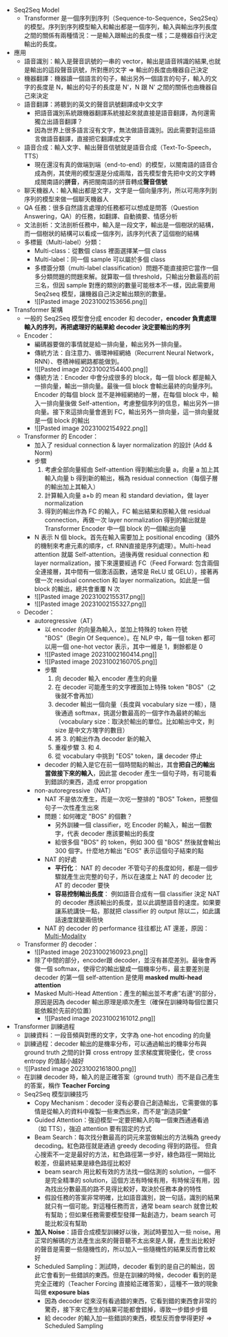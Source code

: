 
* Seq2Seq Model
	* Transformer 是一個序列到序列（Sequence-to-Sequence，Seq2Seq）的模型。序列到序列模型輸入和輸出都是一個序列，輸入與輸出序列長度之間的關係有兩種情況：一是輸入跟輸出的長度一樣；二是機器自行決定輸出的長度。
* 應用
	* 語音識別：輸入是聲音訊號的一串的 vector，輸出是語音辨識的結果,也就是輸出的這段聲音訊號，所對應的文字 ⇒ 輸出的長度由機器自己決定
	* 機器翻譯：機器讀一個語言的句子，輸出另外一個語言的句子，輸入的文字的長度是 N，輸出的句子的長度是 N'，N 跟 N' 之間的關係也由機器自己來決定
	* 語音翻譯：將聽到的英文的聲音訊號翻譯成中文文字
		* 把語音識別系統跟機器翻譯系統接起來就直接是語音翻譯，為何還需獨立出語音翻譯？
		* 因為世界上很多語言沒有文字，無法做語音識別。因此需要對這些語言做語音翻譯，直接把它翻譯成文字
	* 語音合成：輸入文字、輸出聲音信號就是語音合成（Text-To-Speech，TTS）
		* 現在還沒有真的做端到端（end-to-end）的模型，以閩南語的語音合成為例，其使用的模型還是分成兩階，首先模型會先把中文的文字轉成閩南語的**拼音**，再把閩南語的拼音轉成**聲音信號**
	* 聊天機器人：輸入輸出都是文字，文字是一個向量序列，所以可用序列到序列的模型來做一個聊天機器人
	* QA 任務：很多自然語言處理的任務都可以想成是問答（Question Answering，QA）的任務，如翻譯、自動摘要、情感分析
	* 文法剖析：文法剖析任務中，輸入是一段文字，輸出是一個樹狀的結構，而一個樹狀的結構可以看成一個序列，該序列代表了這個樹的結構
	* 多標籤（Multi-label）分類：
		* Multi-class：從數個 class 裡面選擇某一個 class
		* Multi-label：同一個 sample 可以屬於多個 class
		* 多標簽分類（multi-label classification）問題不能直接把它當作一個多分類問題的問題來解。就算取一個 threshold，只輸出分數最高的前三名，但因 sample 對應的類別的數量可能根本不一樣，因此需要用 Seq2seq 模型，讓機器自己決定輸出類別的數量。
		* ![[Pasted image 20231002153656.png]]
* Transformer 架構
	* 一般的 Seq2Seq 模型會分成 encoder 和 decoder，**encoder 負責處理輸入的序列，再把處理好的結果給 decoder 決定要輸出的序列**
	* Encoder：
		* 編碼器要做的事情就是給一排向量，輸出另外一排向量。
		* 傳統方法：自注意力、循環神經網絡（Recurrent Neural Network，RNN）、卷積神經網路都能做到。
		* ![[Pasted image 20231002154400.png]]
		* 傳統方法：Encoder 中會分成很多的 block，每一個 block 都是輸入一排向量，輸出一排向量。最後一個 block 會輸出最終的向量序列。Encoder 的每個 block 並不是神經網絡的一層，在每個 block 中，輸入一排向量後做 Self-attention，考慮整個序列的信息，輸出另外一排向量。接下來這排向量會進到 FC，輸出另外一排向量，這一排向量就是一個 block 的輸出
		* ![[Pasted image 20231002154922.png]]
	* Transformer 的 Encoder：
		* 加入了 residual connection & layer normalization 的設計 (Add & Norm)
		* 步驟
			1. 考慮全部向量經由 Self-attention 得到輸出向量 a，向量 a 加上其輸入向量 b 得到新的輸出，稱為 residual connection（每個子層的輸出加上其輸入）
			2. 計算輸入向量 a+b 的 mean 和 standard deviation，做 layer normalization
			3. 得到的輸出作為 FC 的輸入，FC 輸出結果和原輸入做 residual connection，再做一次 layer normalization 得到的輸出就是 Transformer Encoder 中一個 block 的一個輸出向量
		* N 表示 N 個 block。首先在輸入需要加上 positional encoding（額外的機制來考慮元素的順序，cf. RNN直接是序列處理）。Multi-head attention 就屬 Self-attention。過後再做 residual connection 和 layer normalization，接下來還要經過 FC（Feed Forward: 包含兩個全連接層，其中間有一個激活函數，通常是 ReLU 或 GELU），接著再做一次 residual connection 和 layer normalization。如此是一個 block 的輸出，總共會重覆 N 次
		* ![[Pasted image 20231002155317.png]]
		* ![[Pasted image 20231002155327.png]]
	* Decoder：
		* autoregressive（AT）
			* 以 encoder 的向量為輸入，並加上特殊的 token 符號 "BOS"（Begin Of Sequence）。在 NLP 中，每一個 token 都可以用一個 one-hot vector 表示，其中一維是 1，剩餘都是 0
			* ![[Pasted image 20231002160414.png]]
			* ![[Pasted image 20231002160705.png]]
			* 步驟
				1. 向 decoder 輸入 encoder 產生的向量
				2. 在 decoder 可能產生的文字裡面加上特殊 token "BOS"（之後就不會再加）
				3. decoder 輸出一個向量（長度與 vocabulary size 一樣），隨後通過 softmax，挑選分數最高的一個字作為最終的輸出 （vocabulary size：取決於輸出的單位。比如輸出中文，則 size 是中文方塊字的數目）
				4. 將 3. 的輸出作為 decoder 新的輸入
				5. 重複步驟 3. 和 4.
				6. 從 vocabulary 中挑到 "EOS" token，讓 decoder 停止
			* decoder 的輸入是它在前一個時間點的輸出，其會**把自己的輸出當做接下來的輸入**，因此當 decoder 產生一個句子時，有可能看到錯誤的東西，造成 error propgation
		* non-autoregressive（NAT）
			* NAT 不是依次產生，而是一次吃一整排的 "BOS" Token，把整個句子一次性產生出來
			* 問題：如何確定 "BOS" 的個數？
				* 另外訓練一個 classifier，吃 Encoder 的輸入，輸出一個數字，代表 decoder 應該要輸出的長度
				* 給很多個 "BOS" 的 token，例如 300 個 "BOS" 然後就會輸出 300 個字。什麼地方輸出 "EOS" 表示這個句子結束的點
			* NAT 的好處
				* **平行化**： NAT 的 decoder 不管句子的長度如何，都是一個步驟就產生出完整的句子，所以在速度上 NAT 的 decoder 比 AT 的 decoder 要快
				* **容易控制輸出長度**： 例如語音合成有一個 classifier 決定 NAT 的 decoder 應該輸出的長度，並以此調整語音的速度。如果要讓系統講快一點，那就把 classifier 的 output 除以二，如此講話速度就變兩倍快
			* NAT 的 decoder 的 performance 往往都比 AT 還差，原因：[Multi-Modality](https://youtu.be/jvyKmU4OM3c)
	* Transformer 的 decoder：
		* ![[Pasted image 20231002160923.png]]
		* 除了中間的部分，encoder跟 decoder，並沒有甚麼差別。最後會再做一個 softmax，使得它的輸出變成一個機率分布，最主要差別是 decoder 的第一個 self-attention 是使用 **masked multi-head attention**
		* Masked Multi-Head Attention：產生的輸出並不考慮”右邊“的部分，原因是因為 decoder 輸出原理是順次產生（確保在訓練時每個位置只能依賴於先前的位置）
			* ![[Pasted image 20231002161012.png]]
* Transformer 訓練過程
	* 訓練資料：一段音頻與對應的文字，文字為 one-hot encoding 的向量
	* 訓練過程：decoder 輸出的是機率分布，可以通過輸出的機率分布與 ground truth 之間的計算 cross entropy 並求梯度實現優化，使 cross entropy 的值越小越好
	* ![[Pasted image 20231002161800.png]]
	* 在訓練 decoder 時，輸入的是正確答案（ground truth）而不是自己產生的答案，稱作 **Teacher Forcing**
	* Seq2Seq 模型訓練技巧
		* Copy Mechanism：decoder 沒有必要自己創造輸出，它需要做的事情是從輸入的資料中複製一些東西出來，而不是“創造詞彙”
		* Guided Attention：強迫模型一定要把輸入的每一個東西通通看過（如 TTS），強迫 attention 要有固定的方式
		* Beam Search：每次找分數最高的詞元來當做輸出的方法稱為 greedy decoding。紅色路徑就是通過 greedy decoding 得到的路徑。 但貪心搜索不一定是最好的方法，紅色路徑第一步好，綠色路徑一開始比較差，但最終結果是綠色路徑比較好
			* beam search 用比較有效的方法找一個估測的 solution，一個不是完全精準的 solution，這個方法有時候有用，有時候沒有用，因為找出分數最高的路不見得比較好，取決於任務本身的特性
			* 假設任務的答案非常明確，比如語音識別，說一句話，識別的結果就只有一個可能。對這種任務而言，通常 beam search 就會比較有幫助；但如果任務需要模型發揮一點創造力，beam search 可能比較沒有幫助
		* **加入 Noise**：語音合成模型訓練好以後，測試時要加入一些 noise。用正常的解碼的方法產生出來的聲音聽不太出來是人聲，產生出比較好的聲音是需要一些隨機性的，所以加入一些隨機性的結果反而會比較好
		* Scheduled Sampling：測試時，decoder 看到的是自己的輸出，因此它會看到一些錯誤的東西。但是在訓練的時候，decoder 看到的是完全正確的（Teacher Forcing 直接給正確答案），這種不一致的現象叫做 **exposure bias**
			* 因為 decoder 從來沒有看過錯的東西，它看到錯的東西會非常的驚奇，接下來它產生的結果可能都會錯掉，導致一步錯步步錯
			* 給 decoder 的輸入加一些錯誤的東西，模型反而會學得更好 ⇒ Scheduled Sampling